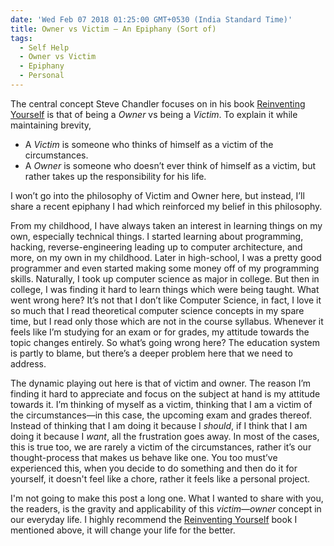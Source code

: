 ```yaml
---
date: 'Wed Feb 07 2018 01:25:00 GMT+0530 (India Standard Time)'
title: Owner vs Victim — An Epiphany (Sort of)
tags:
  - Self Help
  - Owner vs Victim
  - Epiphany
  - Personal
---
```



The central concept Steve Chandler focuses on in his book [Reinventing Yourself](https://www.goodreads.com/book/show/93360) is that of being a _Owner_ vs being a _Victim_. To explain it while maintaining brevity, 

- A _Victim_ is someone who thinks of himself as a victim of the circumstances.
- A _Owner_ is someone who doesn’t ever think of himself as a victim, but rather takes up the responsibility for his life.

I won’t go into the philosophy of Victim and Owner here, but instead, I’ll share a recent epiphany I had which reinforced my belief in this philosophy.

From my childhood, I have always taken an interest in learning things on my own, especially technical things. I started learning about programming, hacking, reverse-engineering leading up to computer architecture, and more, on my own in my childhood. Later in high-school, I was a pretty good programmer and even started making some money off of my programming skills. Naturally, I took up computer science as major in college. But then in college, I was finding it hard to learn things which were being taught. What went wrong here? It’s not that I don’t like Computer Science, in fact, I love it so much that I read theoretical computer science concepts in my spare time, but I read only those which are not in the course syllabus. Whenever it feels like I’m studying for an exam or for grades, my attitude towards the topic changes entirely. So what’s going wrong here? The education system is partly to blame, but there’s a deeper problem here that we need to address.

The dynamic playing out here is that of victim and owner. The reason I’m finding it hard to appreciate and focus on the subject at hand is my attitude towards it. I’m thinking of myself as a victim, thinking that I am a victim of the circumstances—in this case, the upcoming exam and grades thereof. Instead of thinking that I am doing it because I _should_, if I think that I am doing it because I _want_, all the frustration goes away. In most of the cases, this is true too, we are rarely a victim of the circumstances, rather it’s our thought-process that makes us behave like one. You too must’ve experienced this, when you decide to do something and then do it for yourself, it doesn't feel like a chore, rather it feels like a personal project.

I'm not going to make this post a long one. What I wanted to share with you, the readers, is the gravity and applicability of this _victim—owner_ concept in our everyday life. I highly recommend the [Reinventing Yourself](https://www.goodreads.com/book/show/93360) book I mentioned above, it will change your life for the better.

